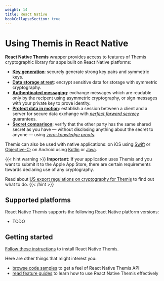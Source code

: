 ```yaml
---
weight: 14
title: React Native
bookCollapseSection: true
---
```


# Using Themis in React Native

**React Native Themis** wrapper provides access to features of Themis cryptographic library for apps built on React Native platforms:

- **[Key generation](features/#key-generation)**:
  securely generate strong key pairs and symmetric keys.
- **[Data storage at rest](features/#secure-cell)**:
  encrypt sensitive data for storage with symmetric cryptography.
- **[Authenticated messaging](features/#secure-message)**:
  exchange messages which are readable only by the recipent using asymmetric cryptography,
  or sign messages with your private key to prove identity.
- **[Protect data in motion](features/#secure-session)**:
  establish a session between a client and a server for secure data exchange
  with _[perfect forward secrecy](https://en.wikipedia.org/wiki/Forward_secrecy)_ guarantees.
- **[Secret comparison](features/#secure-comparator)**:
  verify that the other party has the same shared secret as you have —
  without disclosing anything about the secret to anyone —
  using _[zero-knowledge proofs](https://en.wikipedia.org/wiki/Zero-knowledge_proof)_.

Themis can also be used with native applications: on iOS using [Swift](../swift/) or [Objective-C](../objc/); on Android using [Kotlin](../kotlin/) or [Java](../java/).

{{< hint warning >}}
**Important:**
If your application uses Themis and you want to submit it to the Apple App Store,
there are certain requirements towards declaring use of any cryptography.

Read about [US export regulations on cryptography for Themis](/themis/regulations/us-crypto-regulations/) to find out what to do.
{{< /hint >}}

## Supported platforms

React Native Themis supports the following React Native platform versions:

- TODO


## Getting started

[Follow these instructions](installation/) to install React Native Themis.

Here are other things that might interest you:

<!-- API docs when they are ready -->
- [browse code samples](examples/) to get a feel of React Native Themis API
- [read feature guides](features/) to learn how to use React Native Themis effectively
